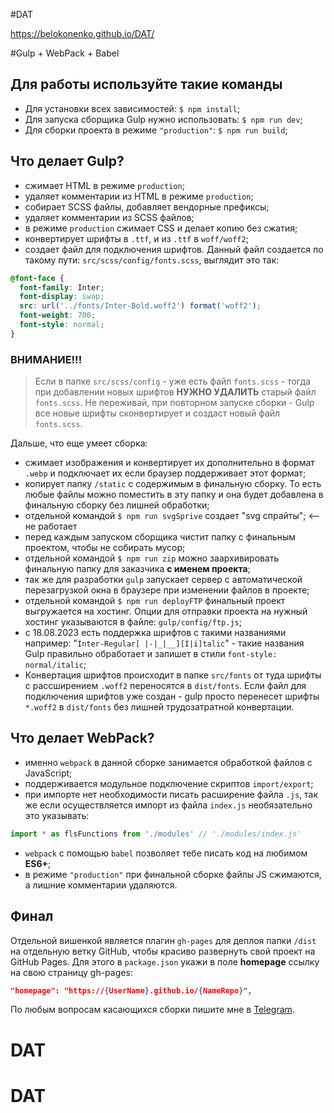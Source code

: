 
#DAT

https://belokonenko.github.io/DAT/

#Gulp + WebPack + Babel

## Для работы используйте такие команды

- Для установки всех зависимостей: `$ npm install`;
- Для запуска сборщика Gulp нужно использовать: `$ npm run dev`;
- Для сборки проекта в режиме `"production"`: `$ npm run build`;

## Что делает Gulp?

- сжимает HTML в режиме `production`;
- удаляет комментарии из HTML в режиме `production`;
- собирает SCSS файлы, добавляет вендорные префиксы;
- удаляет комментарии из SCSS файлов;
- в режиме `production` сжимает CSS и делает копию без сжатия;
- конвертирует шрифты в `.ttf`, и из `.ttf` в `woff/woff2`;
- создает файл для подключения шрифтов. Данный файл создается по такому пути: `src/scss/config/fonts.scss`, выглядит это так:

```scss
@font-face {
  font-family: Inter;
  font-display: swap;
  src: url('../fonts/Inter-Bold.woff2') format('woff2');
  font-weight: 700;
  font-style: normal;
}
```

### ВНИМАНИЕ!!!

> Если в папке `src/scss/config` - уже есть файл `fonts.scss` - тогда при добавлении новых шрифтов **НУЖНО УДАЛИТЬ** старый файл `fonts.scss`. Не переживай, при повторном запуске сборки - Gulp все новые шрифты сконвертирует и создаст новый файл `fonts.scss`.

Дальше, что еще умеет сборка:

- сжимает изображения и конвертирует их дополнительно в формат `.webp` и подключает их если браузер поддерживает этот формат;
- копирует папку `/static` с содержимым в финальную сборку. То есть любые файлы можно поместить в эту папку и она будет добавлена в финальную сборку без лишней обработки;
- отдельной командой `$ npm run svgSprive` cоздает "svg cпрайты"; <--не работает
- перед каждым запуском сборщика чистит папку с финальным проектом, чтобы не собирать мусор;
- отдельной командой `$ npm run zip` можно заархивировать финальную папку для заказчика **с именем проекта**;
- так же для разработки `gulp` запускает сервер с автоматической перезагрузкой окна в браузере при изменении файлов в проекте;
- отдельной командой `$ npm run deployFTP` финальный проект выгружается на хостинг. Опции для отправки проекта на нужный хостинг указываются в файле: `gulp/config/ftp.js`;
- с 18.08.2023 есть поддержка шрифтов с такими названиями например: "`Inter-Regular[ |-|_|__][I|i]talic`" - такие названия Gulp правильно обработает и запишет в стили `font-style: normal/italic`;
- Конвертация шрифтов происходит в папке `src/fonts` от туда шрифты с рассширением `.woff2` переносятся в `dist/fonts`. Если файл для подключения шрифтов уже создан - gulp просто перенесет шрифты `*.woff2` в `dist/fonts` без лишней трудозатратной конвертации.

## Что делает WebPack?

- именно `webpack` в данной сборке занимается обработкой файлов c JavaScript;
- поддерживается модульное подключение скриптов `import/export`;
- при импорте нет необходимости писать расширение файла `.js`, так же если осуществляется импорт из файла `index.js` необязательно это указывать:

```javascript
import * as flsFunctions from './modules' // './modules/index.js'
```

- `webpack` c помощью `babel` позволяет тебе писать код на любимом **ES6+**;
- в режиме `"production"` при финальной сборке файлы JS сжимаются, а лишние комментарии удаляются.

## Финал

Отдельной вишенкой является плагин `gh-pages` для деплоя папки `/dist` на отдельную ветку GitHub, чтобы красиво развернуть свой проект на GitHub Pages. Для этого в `package.json` укажи в поле **homepage** ссылку на свою страницу gh-pages:

```json
"homepage": "https://{UserName}.github.io/{NameRepo}",
```

По любым вопросам касающихся сборки пишите мне в [Telegram](https://t.me/StarkElessar).
# DAT
# DAT
